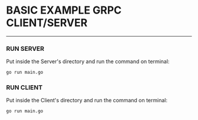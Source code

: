 # BASIC EXAMPLE GRPC CLIENT/SERVER

---
### RUN SERVER
Put inside the Server's directory and run the command on terminal:
```bash
go run main.go 
```
### RUN CLIENT
Put inside the Client's directory and run the command on terminal:
```bash
go run main.go 
```